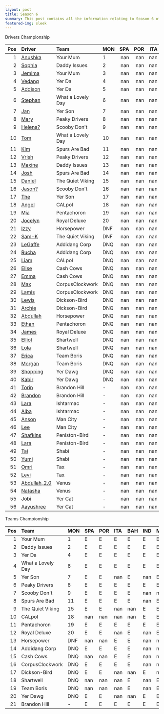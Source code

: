 ```yaml
---
layout: post 
title: Season 6 
summary: This post contains all the information relating to Season 6 of Formula j! 
featured-img: sleek 
--- 
```

Drivers Championship

|   Pos | Driver                                                              | Team              | MON   |   SPA |   POR |   ITA |   BAH |   IND |   MAL |   JPN |   ARG |   USA |   TAL |   BRA |   Points |
|------:|:--------------------------------------------------------------------|:------------------|:------|------:|------:|------:|------:|------:|------:|------:|------:|------:|------:|------:|---------:|
|     1 | [Anushka](https://formulaj.github.io/Anushka_driver_page)           | Your Mum          | 1     |   nan |   nan |   nan |   nan |   nan |   nan |   nan |   nan |   nan |   nan |   nan |       40 |
|     2 | [Sophia](https://formulaj.github.io/Sophia_driver_page)             | Daddy Issues      | 2     |   nan |   nan |   nan |   nan |   nan |   nan |   nan |   nan |   nan |   nan |   nan |       30 |
|     3 | [Jemima](https://formulaj.github.io/Jemima_driver_page)             | Your Mum          | 3     |   nan |   nan |   nan |   nan |   nan |   nan |   nan |   nan |   nan |   nan |   nan |       24 |
|     4 | [Vedang](https://formulaj.github.io/Vedang_driver_page)             | Yer Da            | 4     |   nan |   nan |   nan |   nan |   nan |   nan |   nan |   nan |   nan |   nan |   nan |       20 |
|     5 | [Addison](https://formulaj.github.io/Addison_driver_page)           | Yer Da            | 5     |   nan |   nan |   nan |   nan |   nan |   nan |   nan |   nan |   nan |   nan |   nan |       16 |
|     6 | [Stephan](https://formulaj.github.io/Stephan_driver_page)           | What a Lovely Day | 6     |   nan |   nan |   nan |   nan |   nan |   nan |   nan |   nan |   nan |   nan |   nan |       12 |
|     7 | [Jan](https://formulaj.github.io/Jan_driver_page)                   | Yer Son           | 7     |   nan |   nan |   nan |   nan |   nan |   nan |   nan |   nan |   nan |   nan |   nan |        8 |
|     8 | [Mary](https://formulaj.github.io/Mary_driver_page)                 | Peaky Drivers     | 8     |   nan |   nan |   nan |   nan |   nan |   nan |   nan |   nan |   nan |   nan |   nan |        6 |
|     9 | [Helena?](https://formulaj.github.io/Helena?_driver_page)           | Scooby Don't      | 9     |   nan |   nan |   nan |   nan |   nan |   nan |   nan |   nan |   nan |   nan |   nan |        4 |
|    10 | [Tom](https://formulaj.github.io/Tom_driver_page)                   | What a Lovely Day | 10    |   nan |   nan |   nan |   nan |   nan |   nan |   nan |   nan |   nan |   nan |   nan |        2 |
|    11 | [Kim](https://formulaj.github.io/Kim_driver_page)                   | Spurs Are Bad     | 11    |   nan |   nan |   nan |   nan |   nan |   nan |   nan |   nan |   nan |   nan |   nan |        0 |
|    12 | [Vrish](https://formulaj.github.io/Vrish_driver_page)               | Peaky Drivers     | 12    |   nan |   nan |   nan |   nan |   nan |   nan |   nan |   nan |   nan |   nan |   nan |        0 |
|    13 | [Maxine](https://formulaj.github.io/Maxine_driver_page)             | Daddy Issues      | 13    |   nan |   nan |   nan |   nan |   nan |   nan |   nan |   nan |   nan |   nan |   nan |        0 |
|    14 | [Josh](https://formulaj.github.io/Josh_driver_page)                 | Spurs Are Bad     | 14    |   nan |   nan |   nan |   nan |   nan |   nan |   nan |   nan |   nan |   nan |   nan |        0 |
|    15 | [Daniel](https://formulaj.github.io/Daniel_driver_page)             | The Quiet Viking  | 15    |   nan |   nan |   nan |   nan |   nan |   nan |   nan |   nan |   nan |   nan |   nan |        0 |
|    16 | [Jason?](https://formulaj.github.io/Jason?_driver_page)             | Scooby Don't      | 16    |   nan |   nan |   nan |   nan |   nan |   nan |   nan |   nan |   nan |   nan |   nan |        0 |
|    17 | [The](https://formulaj.github.io/The_driver_page)                   | Yer Son           | 17    |   nan |   nan |   nan |   nan |   nan |   nan |   nan |   nan |   nan |   nan |   nan |        0 |
|    18 | [Angel](https://formulaj.github.io/Angel_driver_page)               | CALpol            | 18    |   nan |   nan |   nan |   nan |   nan |   nan |   nan |   nan |   nan |   nan |   nan |        0 |
|    19 | [Mia](https://formulaj.github.io/Mia_driver_page)                   | Pentachoron       | 19    |   nan |   nan |   nan |   nan |   nan |   nan |   nan |   nan |   nan |   nan |   nan |        0 |
|    20 | [Jocelyn](https://formulaj.github.io/Jocelyn_driver_page)           | Royal Deluxe      | 20    |   nan |   nan |   nan |   nan |   nan |   nan |   nan |   nan |   nan |   nan |   nan |        0 |
|    21 | [Izzy](https://formulaj.github.io/Izzy_driver_page)                 | Horsepower        | DNF   |   nan |   nan |   nan |   nan |   nan |   nan |   nan |   nan |   nan |   nan |   nan |        0 |
|    22 | [Sam-K](https://formulaj.github.io/Sam-K_driver_page)               | The Quiet Viking  | DNF   |   nan |   nan |   nan |   nan |   nan |   nan |   nan |   nan |   nan |   nan |   nan |        0 |
|    23 | [LeGaffe](https://formulaj.github.io/LeGaffe_driver_page)           | Addidang Corp     | DNQ   |   nan |   nan |   nan |   nan |   nan |   nan |   nan |   nan |   nan |   nan |   nan |        0 |
|    24 | [Rucha](https://formulaj.github.io/Rucha_driver_page)               | Addidang Corp     | DNQ   |   nan |   nan |   nan |   nan |   nan |   nan |   nan |   nan |   nan |   nan |   nan |        0 |
|    25 | [Liam](https://formulaj.github.io/Liam_driver_page)                 | CALpol            | DNQ   |   nan |   nan |   nan |   nan |   nan |   nan |   nan |   nan |   nan |   nan |   nan |        0 |
|    26 | [Elise](https://formulaj.github.io/Elise_driver_page)               | Cash Cows         | DNQ   |   nan |   nan |   nan |   nan |   nan |   nan |   nan |   nan |   nan |   nan |   nan |        0 |
|    27 | [Emma](https://formulaj.github.io/Emma_driver_page)                 | Cash Cows         | DNQ   |   nan |   nan |   nan |   nan |   nan |   nan |   nan |   nan |   nan |   nan |   nan |        0 |
|    28 | [Max](https://formulaj.github.io/Max_driver_page)                   | CorpusClockwork   | DNQ   |   nan |   nan |   nan |   nan |   nan |   nan |   nan |   nan |   nan |   nan |   nan |        0 |
|    29 | [Lamis](https://formulaj.github.io/Lamis_driver_page)               | CorpusClockwork   | DNQ   |   nan |   nan |   nan |   nan |   nan |   nan |   nan |   nan |   nan |   nan |   nan |        0 |
|    30 | [Lewis](https://formulaj.github.io/Lewis_driver_page)               | Dickson-Bird      | DNQ   |   nan |   nan |   nan |   nan |   nan |   nan |   nan |   nan |   nan |   nan |   nan |        0 |
|    31 | [Archie](https://formulaj.github.io/Archie_driver_page)             | Dickson-Bird      | DNQ   |   nan |   nan |   nan |   nan |   nan |   nan |   nan |   nan |   nan |   nan |   nan |        0 |
|    32 | [Abdullah](https://formulaj.github.io/Abdullah_driver_page)         | Horsepower        | DNQ   |   nan |   nan |   nan |   nan |   nan |   nan |   nan |   nan |   nan |   nan |   nan |        0 |
|    33 | [Ethan](https://formulaj.github.io/Ethan_driver_page)               | Pentachoron       | DNQ   |   nan |   nan |   nan |   nan |   nan |   nan |   nan |   nan |   nan |   nan |   nan |        0 |
|    34 | [James](https://formulaj.github.io/James_driver_page)               | Royal Deluxe      | DNQ   |   nan |   nan |   nan |   nan |   nan |   nan |   nan |   nan |   nan |   nan |   nan |        0 |
|    35 | [Elliot](https://formulaj.github.io/Elliot_driver_page)             | Shartwell         | DNQ   |   nan |   nan |   nan |   nan |   nan |   nan |   nan |   nan |   nan |   nan |   nan |        0 |
|    36 | [Lola](https://formulaj.github.io/Lola_driver_page)                 | Shartwell         | DNQ   |   nan |   nan |   nan |   nan |   nan |   nan |   nan |   nan |   nan |   nan |   nan |        0 |
|    37 | [Erica](https://formulaj.github.io/Erica_driver_page)               | Team Boris        | DNQ   |   nan |   nan |   nan |   nan |   nan |   nan |   nan |   nan |   nan |   nan |   nan |        0 |
|    38 | [Morgan](https://formulaj.github.io/Morgan_driver_page)             | Team Boris        | DNQ   |   nan |   nan |   nan |   nan |   nan |   nan |   nan |   nan |   nan |   nan |   nan |        0 |
|    39 | [Shopping](https://formulaj.github.io/Shopping_driver_page)         | Yer Dawg          | DNQ   |   nan |   nan |   nan |   nan |   nan |   nan |   nan |   nan |   nan |   nan |   nan |        0 |
|    40 | [Kabir](https://formulaj.github.io/Kabir_driver_page)               | Yer Dawg          | DNQ   |   nan |   nan |   nan |   nan |   nan |   nan |   nan |   nan |   nan |   nan |   nan |        0 |
|    41 | [Torin](https://formulaj.github.io/Torin_driver_page)               | Brandon Hill      | -     |   nan |   nan |   nan |   nan |   nan |   nan |   nan |   nan |   nan |   nan |   nan |        0 |
|    42 | [Brandon](https://formulaj.github.io/Brandon_driver_page)           | Brandon Hill      | -     |   nan |   nan |   nan |   nan |   nan |   nan |   nan |   nan |   nan |   nan |   nan |        0 |
|    43 | [Lara](https://formulaj.github.io/Lara_driver_page)                 | Ishtarmac         | -     |   nan |   nan |   nan |   nan |   nan |   nan |   nan |   nan |   nan |   nan |   nan |        0 |
|    44 | [Alba](https://formulaj.github.io/Alba_driver_page)                 | Ishtarmac         | -     |   nan |   nan |   nan |   nan |   nan |   nan |   nan |   nan |   nan |   nan |   nan |        0 |
|    45 | [Anson](https://formulaj.github.io/Anson_driver_page)               | Man City          | -     |   nan |   nan |   nan |   nan |   nan |   nan |   nan |   nan |   nan |   nan |   nan |        0 |
|    46 | [Lee](https://formulaj.github.io/Lee_driver_page)                   | Man City          | -     |   nan |   nan |   nan |   nan |   nan |   nan |   nan |   nan |   nan |   nan |   nan |        0 |
|    47 | [Shafkins](https://formulaj.github.io/Shafkins_driver_page)         | Peniston-Bird     | -     |   nan |   nan |   nan |   nan |   nan |   nan |   nan |   nan |   nan |   nan |   nan |        0 |
|    48 | [Lara](https://formulaj.github.io/Lara_driver_page)                 | Peniston-Bird     | -     |   nan |   nan |   nan |   nan |   nan |   nan |   nan |   nan |   nan |   nan |   nan |        0 |
|    49 | [Tai](https://formulaj.github.io/Tai_driver_page)                   | Shabi             | -     |   nan |   nan |   nan |   nan |   nan |   nan |   nan |   nan |   nan |   nan |   nan |        0 |
|    50 | [Yumi](https://formulaj.github.io/Yumi_driver_page)                 | Shabi             | -     |   nan |   nan |   nan |   nan |   nan |   nan |   nan |   nan |   nan |   nan |   nan |        0 |
|    51 | [Omri](https://formulaj.github.io/Omri_driver_page)                 | Tax               | -     |   nan |   nan |   nan |   nan |   nan |   nan |   nan |   nan |   nan |   nan |   nan |        0 |
|    52 | [Levi](https://formulaj.github.io/Levi_driver_page)                 | Tax               | -     |   nan |   nan |   nan |   nan |   nan |   nan |   nan |   nan |   nan |   nan |   nan |        0 |
|    53 | [Abdullah_2.0](https://formulaj.github.io/Abdullah_2.0_driver_page) | Venus             | -     |   nan |   nan |   nan |   nan |   nan |   nan |   nan |   nan |   nan |   nan |   nan |        0 |
|    54 | [Natasha](https://formulaj.github.io/Natasha_driver_page)           | Venus             | -     |   nan |   nan |   nan |   nan |   nan |   nan |   nan |   nan |   nan |   nan |   nan |        0 |
|    55 | [Jobi](https://formulaj.github.io/Jobi_driver_page)                 | Yer Cat           | -     |   nan |   nan |   nan |   nan |   nan |   nan |   nan |   nan |   nan |   nan |   nan |        0 |
|    56 | [Aayushree](https://formulaj.github.io/Aayushree_driver_page)       | Yer Cat           | -     |   nan |   nan |   nan |   nan |   nan |   nan |   nan |   nan |   nan |   nan |   nan |        0 |


Teams Championship

|   Pos | Team              | MON   | SPA   | POR   | ITA   | BAH   | IND   | MAL   | JPN   | ARG   | USA   | TAL   |   BRA |   Points |
|------:|:------------------|:------|:------|:------|:------|:------|:------|:------|:------|:------|:------|:------|------:|---------:|
|     1 | Your Mum          | 1     | E     | E     | E     | E     | E     | E     | E     | E     | E     | E     |   nan |       40 |
|     2 | Daddy Issues      | 2     | E     | E     | E     | E     | E     | E     | E     | E     | E     | E     |   nan |       30 |
|     3 | Yer Da            | 4     | E     | E     | E     | E     | E     | E     | E     | E     | E     | E     |   nan |       20 |
|     4 | What a Lovely Day | 6     | E     | E     | E     | E     | E     | E     | E     | E     | E     | E     |   nan |       12 |
|     5 | Yer Son           | 7     | E     | E     | nan   | E     | nan   | E     | E     | E     | nan   | E     |   nan |        8 |
|     6 | Peaky Drivers     | 8     | E     | E     | E     | E     | E     | E     | E     | E     | E     | E     |   nan |        6 |
|     7 | Scooby Don't      | 9     | E     | E     | E     | E     | nan   | nan   | nan   | nan   | nan   | nan   |   nan |        4 |
|     8 | Spurs Are Bad     | 11    | E     | E     | E     | E     | nan   | E     | E     | E     | E     | E     |   nan |        0 |
|     9 | The Quiet Viking  | 15    | E     | E     | nan   | nan   | E     | E     | nan   | E     | E     | nan   |   nan |        0 |
|    10 | CALpol            | 18    | nan   | nan   | nan   | nan   | E     | E     | nan   | E     | E     | nan   |   nan |        0 |
|    11 | Pentachoron       | 19    | E     | E     | E     | E     | E     | E     | E     | E     | E     | E     |   nan |        0 |
|    12 | Royal Deluxe      | 20    | E     | E     | nan   | E     | nan   | E     | E     | E     | E     | nan   |   nan |        0 |
|    13 | Horsepower        | DNF   | nan   | nan   | E     | E     | nan   | nan   | E     | nan   | nan   | E     |   nan |        0 |
|    14 | Addidang Corp     | DNQ   | E     | E     | E     | E     | nan   | nan   | nan   | nan   | nan   | nan   |   nan |        0 |
|    15 | Cash Cows         | DNQ   | nan   | nan   | E     | E     | nan   | nan   | nan   | E     | E     | E     |   nan |        0 |
|    16 | CorpusClockwork   | DNQ   | E     | E     | E     | E     | nan   | nan   | nan   | nan   | nan   | nan   |   nan |        0 |
|    17 | Dickson-Bird      | DNQ   | E     | E     | nan   | nan   | E     | nan   | nan   | E     | nan   | nan   |   nan |        0 |
|    18 | Shartwell         | DNQ   | nan   | nan   | nan   | E     | nan   | E     | E     | nan   | nan   | E     |   nan |        0 |
|    19 | Team Boris        | DNQ   | nan   | nan   | nan   | E     | nan   | E     | E     | E     | E     | E     |   nan |        0 |
|    20 | Yer Dawg          | DNQ   | E     | E     | nan   | nan   | E     | E     | nan   | E     | E     | nan   |   nan |        0 |
|    21 | Brandon Hill      | -     | E     | E     | E     | E     | E     | E     | E     | E     | E     | E     |   nan |        0 |